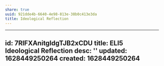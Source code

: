```yaml
---
share: true
uuid: 921dde4b-6640-4e98-813e-38b0c413e3da
title: Ideological Reflection
---
```

---
id: 7RlFXAnitgIdgTJB2xCDU
title: ELI5 Ideological Reflection
desc: ''
updated: 1628449250264
created: 1628449250264
---